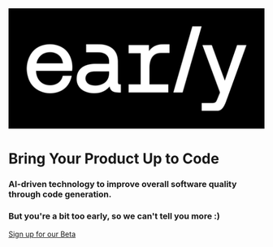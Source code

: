 <img src="https://github.com/earlyai/earlyai-vscode-release/blob/main/media/Early_Workmark_WhiteOnB_w400.png">

# Bring Your Product Up to Code

### AI-driven technology to improve overall software quality through code generation.

### But you're a bit too early, so we can't tell you more :)

[Sign up for our Beta](https://www.startearly.ai/beta)
